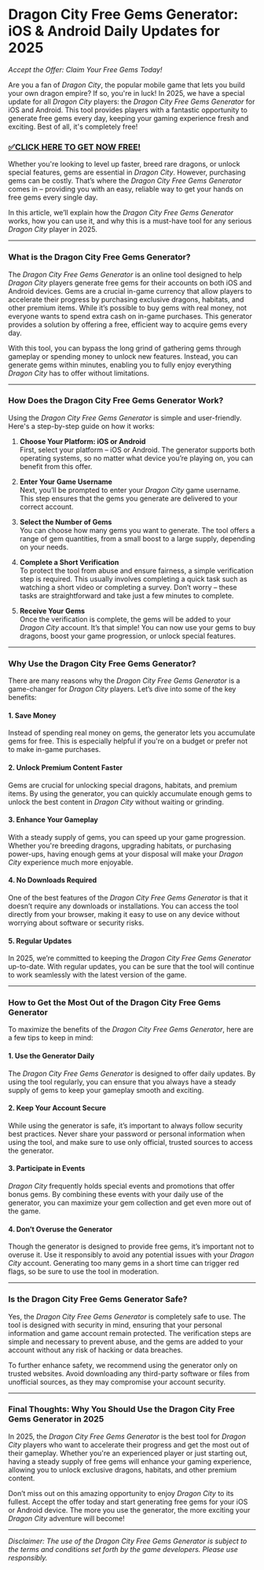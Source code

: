 # Dragon City Free Gems Generator: iOS & Android Daily Updates for 2025

*Accept the Offer: Claim Your Free Gems Today!*

Are you a fan of *Dragon City*, the popular mobile game that lets you build your own dragon empire? If so, you're in luck! In 2025, we have a special update for all *Dragon City* players: the *Dragon City Free Gems Generator* for iOS and Android. This tool provides players with a fantastic opportunity to generate free gems every day, keeping your gaming experience fresh and exciting. Best of all, it's completely free!

### [✅CLICK HERE TO GET NOW FREE!](https://freeforyou.xyz/dragon/city/go/)

Whether you're looking to level up faster, breed rare dragons, or unlock special features, gems are essential in *Dragon City*. However, purchasing gems can be costly. That’s where the *Dragon City Free Gems Generator* comes in – providing you with an easy, reliable way to get your hands on free gems every single day.

In this article, we’ll explain how the *Dragon City Free Gems Generator* works, how you can use it, and why this is a must-have tool for any serious *Dragon City* player in 2025.

---

### What is the Dragon City Free Gems Generator?

The *Dragon City Free Gems Generator* is an online tool designed to help *Dragon City* players generate free gems for their accounts on both iOS and Android devices. Gems are a crucial in-game currency that allow players to accelerate their progress by purchasing exclusive dragons, habitats, and other premium items. While it’s possible to buy gems with real money, not everyone wants to spend extra cash on in-game purchases. This generator provides a solution by offering a free, efficient way to acquire gems every day.

With this tool, you can bypass the long grind of gathering gems through gameplay or spending money to unlock new features. Instead, you can generate gems within minutes, enabling you to fully enjoy everything *Dragon City* has to offer without limitations.

---

### How Does the Dragon City Free Gems Generator Work?

Using the *Dragon City Free Gems Generator* is simple and user-friendly. Here's a step-by-step guide on how it works:

1. **Choose Your Platform: iOS or Android**  
   First, select your platform – iOS or Android. The generator supports both operating systems, so no matter what device you’re playing on, you can benefit from this offer.

2. **Enter Your Game Username**  
   Next, you’ll be prompted to enter your *Dragon City* game username. This step ensures that the gems you generate are delivered to your correct account.

3. **Select the Number of Gems**  
   You can choose how many gems you want to generate. The tool offers a range of gem quantities, from a small boost to a large supply, depending on your needs.

4. **Complete a Short Verification**  
   To protect the tool from abuse and ensure fairness, a simple verification step is required. This usually involves completing a quick task such as watching a short video or completing a survey. Don’t worry – these tasks are straightforward and take just a few minutes to complete.

5. **Receive Your Gems**  
   Once the verification is complete, the gems will be added to your *Dragon City* account. It’s that simple! You can now use your gems to buy dragons, boost your game progression, or unlock special features.

---

### Why Use the Dragon City Free Gems Generator?

There are many reasons why the *Dragon City Free Gems Generator* is a game-changer for *Dragon City* players. Let’s dive into some of the key benefits:

#### 1. **Save Money**  
Instead of spending real money on gems, the generator lets you accumulate gems for free. This is especially helpful if you're on a budget or prefer not to make in-game purchases.

#### 2. **Unlock Premium Content Faster**  
Gems are crucial for unlocking special dragons, habitats, and premium items. By using the generator, you can quickly accumulate enough gems to unlock the best content in *Dragon City* without waiting or grinding.

#### 3. **Enhance Your Gameplay**  
With a steady supply of gems, you can speed up your game progression. Whether you're breeding dragons, upgrading habitats, or purchasing power-ups, having enough gems at your disposal will make your *Dragon City* experience much more enjoyable.

#### 4. **No Downloads Required**  
One of the best features of the *Dragon City Free Gems Generator* is that it doesn’t require any downloads or installations. You can access the tool directly from your browser, making it easy to use on any device without worrying about software or security risks.

#### 5. **Regular Updates**  
In 2025, we’re committed to keeping the *Dragon City Free Gems Generator* up-to-date. With regular updates, you can be sure that the tool will continue to work seamlessly with the latest version of the game.

---

### How to Get the Most Out of the Dragon City Free Gems Generator

To maximize the benefits of the *Dragon City Free Gems Generator*, here are a few tips to keep in mind:

#### 1. **Use the Generator Daily**  
The *Dragon City Free Gems Generator* is designed to offer daily updates. By using the tool regularly, you can ensure that you always have a steady supply of gems to keep your gameplay smooth and exciting.

#### 2. **Keep Your Account Secure**  
While using the generator is safe, it’s important to always follow security best practices. Never share your password or personal information when using the tool, and make sure to use only official, trusted sources to access the generator.

#### 3. **Participate in Events**  
*Dragon City* frequently holds special events and promotions that offer bonus gems. By combining these events with your daily use of the generator, you can maximize your gem collection and get even more out of the game.

#### 4. **Don’t Overuse the Generator**  
Though the generator is designed to provide free gems, it’s important not to overuse it. Use it responsibly to avoid any potential issues with your *Dragon City* account. Generating too many gems in a short time can trigger red flags, so be sure to use the tool in moderation.

---

### Is the Dragon City Free Gems Generator Safe?

Yes, the *Dragon City Free Gems Generator* is completely safe to use. The tool is designed with security in mind, ensuring that your personal information and game account remain protected. The verification steps are simple and necessary to prevent abuse, and the gems are added to your account without any risk of hacking or data breaches.

To further enhance safety, we recommend using the generator only on trusted websites. Avoid downloading any third-party software or files from unofficial sources, as they may compromise your account security.

---

### Final Thoughts: Why You Should Use the Dragon City Free Gems Generator in 2025

In 2025, the *Dragon City Free Gems Generator* is the best tool for *Dragon City* players who want to accelerate their progress and get the most out of their gameplay. Whether you're an experienced player or just starting out, having a steady supply of free gems will enhance your gaming experience, allowing you to unlock exclusive dragons, habitats, and other premium content.

Don’t miss out on this amazing opportunity to enjoy *Dragon City* to its fullest. Accept the offer today and start generating free gems for your iOS or Android device. The more you use the generator, the more exciting your *Dragon City* adventure will become!

---

*Disclaimer: The use of the Dragon City Free Gems Generator is subject to the terms and conditions set forth by the game developers. Please use responsibly.*
